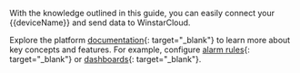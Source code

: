With the knowledge outlined in this guide, you can easily connect your {{deviceName}} and send data to WinstarCloud.  
  
Explore the platform [documentation](/docs/{{page.docsPrefix}}){: target="_blank"} to learn more about key concepts and features. 
For example, configure [alarm rules](/docs/{{page.docsPrefix}}user-guide/device-profiles/#alarm-rules){: target="_blank"} or [dashboards](/docs/{{page.docsPrefix}}user-guide/dashboards/){: target="_blank"}.
